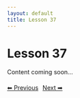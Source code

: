 ```yaml
---
layout: default
title: Lesson 37
---
```


# Lesson 37

Content coming soon...

<div style="margin-top: 20px;">
<a href="/docs/intermediate/Lessons/lesson_36.html" style="margin-right: 10px;">⬅ Previous</a><a href="/docs/intermediate/Lessons/lesson_38.html">Next ➡</a>
</div>

